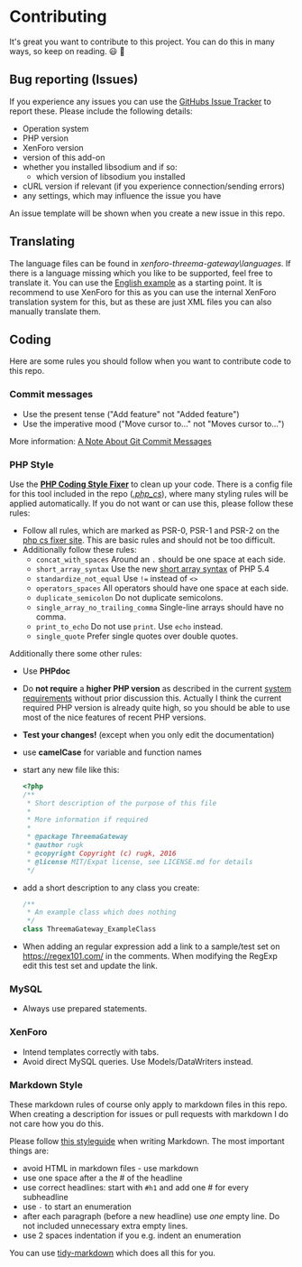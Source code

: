 # Contributing
It's great you want to contribute to this project. You can do this in many ways, so keep on reading. :smiley: :tada:

## Bug reporting (Issues)
If you experience any issues you can use the [GitHubs Issue Tracker](issues) to report these. Please  include the following details:
- Operation system
- PHP version
- XenForo version
- version of this add-on
- whether you installed libsodium and if so:
  - which version of libsodium you installed
- cURL version if relevant (if you experience connection/sending errors)
- any settings, which may influence the issue you have

An issue template will be shown when you create a new issue in this repo.

## Translating
The language files can be found in _xenforo-threema-gateway\languages_. If there is a language missing which you like to be supported, feel free to translate it. You can use the [English example](languages/en-US.xml) as a starting point. It is recommend to use XenForo for this as you can use the internal XenForo translation system for this, but as these are just XML files you can also manually translate them.

## Coding
Here are some rules you should follow when you want to contribute code to this repo.

### Commit messages
- Use the present tense ("Add feature" not "Added feature")
- Use the imperative mood ("Move cursor to..." not "Moves cursor to...")

More information: [A Note About Git Commit Messages](http://tbaggery.com/2008/04/19/a-note-about-git-commit-messages.html)

### PHP Style
Use the **[PHP Coding Style Fixer](http://cs.sensiolabs.org/)** to clean up your code. There is a config file for this tool included in the repo (_[.php_cs](.php_cs)_), where many styling rules will be applied automatically. If you do not want or can use this, please follow these rules:
- Follow all rules, which are marked as PSR-0, PSR-1 and PSR-2 on the [php cs fixer site](http://cs.sensiolabs.org/). This are basic rules and should not be too difficult.
- Additionally follow these rules:
  - `concat_with_spaces` Around an `.` should be one space at each side.
  - `short_array_syntax` Use the new [short array syntax](https://secure.php.net/manual/language.types.array.php) of PHP 5.4
  - `standardize_not_equal` Use `!=` instead of `<>`
  - `operators_spaces` All operators should have one space at each side.
  - `duplicate_semicolon` Do not duplicate semicolons.
  - `single_array_no_trailing_comma` Single-line arrays should have no comma.
  - `print_to_echo` Do not use `print`. Use `echo` instead.
  - `single_quote` Prefer single quotes over double quotes.

Additionally there some other rules:
- Use **PHPdoc**
- Do **not require** a **higher PHP version** as described in the current [system requirements](./README.md#Requirements) without prior discussion this. Actually I think the current required PHP version is already quite high, so you should be able to use most of the nice features of recent PHP versions.
- **Test your changes!** (except when you only edit the documentation)
- use **camelCase** for variable and function names
- start any new file like this:

  ```php
  <?php
  /**
   * Short description of the purpose of this file
   *
   * More information if required
   *
   * @package ThreemaGateway
   * @author rugk
   * @copyright Copyright (c) rugk, 2016
   * @license MIT/Expat license, see LICENSE.md for details
   */
  ```

- add a short description to any class you create:

  ```php
  /**
   * An example class which does nothing
   */
  class ThreemaGateway_ExampleClass
  ```
- When adding an regular expression add a link to a sample/test set on https://regex101.com/ in the comments. When modifying the RegExp edit this test set and update the link.

### MySQL
* Always use prepared statements.

### XenForo
* Intend templates correctly with tabs.
* Avoid direct MySQL queries. Use Models/DataWriters instead.

### Markdown Style
These markdown rules of course only apply to markdown files in this repo. When creating a description for issues or pull requests with markdown I do not care how you do this.

Please follow [this styleguide](https://github.com/slang800/markdown-styleguide) when writing Markdown. The most important things are:
- avoid HTML in markdown files - use markdown
- use one space after a the # of the headline
- use correct headlines: start with `#h1` and add one # for every subheadline
- use `-` to start an enumeration
- after each paragraph (before a new headline) use _one_ empty line. Do not included unnecessary extra empty lines.
- use 2 spaces indentation if you e.g. indent an enumeration

You can use [tidy-markdown](https://github.com/slang800/tidy-markdown) which does all this for you.
